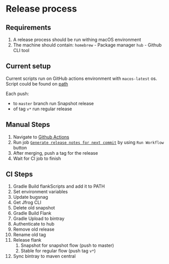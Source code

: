 # Release process

## Requirements

1. A release process should be run withing macOS environment
2. The machine should contain:
    `homebrew` - Package manager
    `hub` - Github CLI tool

## Current setup

Current scripts run on GitHub actions environment with `macos-latest` os.
Script could be found on [path](../.github/workflows/release.yml)

Each push:
- to `master` branch run Snapshot release
- of tag `v*` run regular release

## Manual Steps
1. Navigate to [Github Actions](https://github.com/Flank/flank/actions)
2. Run job [`Generate release notes for next commit`](https://github.com/Flank/flank/actions?query=workflow%3A%22Generate+release+notes+for+next+commit%22) by using `Run Workflow` button
3. After merging, push a tag for the release
4. Wait for CI job to finish

## CI Steps
1. Gradle Build flankScripts and add it to PATH
2. Set environment variables
3. Update bugsnag
4. Get Jfrog CLI
5. Delete old snapshot
6. Gradle Build Flank
7. Gradle Upload to bintray
8. Authenticate to hub
9. Remove old release
10. Rename old tag  
11. Release flank
    1. Snapshot for snapshot flow (push to master)
    2. Stable for regular flow (push tag `v*`)
12. Sync bintray to maven central
